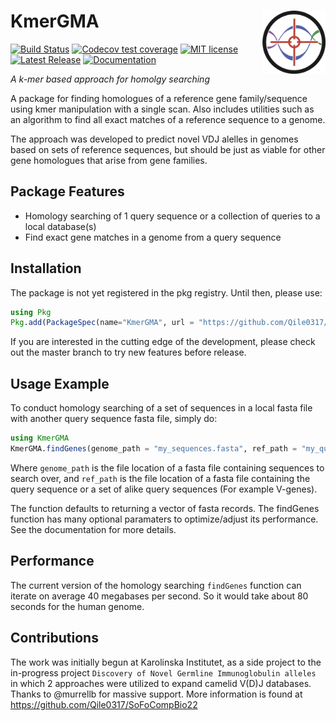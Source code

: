 # <img src="assets/logo.png" width="20%" align="right" /> KmerGMA
[![Build Status](https://github.com/Qile0317/KmerGMA.jl/actions/workflows/CI.yml/badge.svg?branch=master)](https://github.com/Qile0317/KmerGMA.jl/actions/workflows/CI.yml?query=branch%3Amaster) [![Codecov test coverage](https://codecov.io/gh/Qile0317/KmerGMA.jl/branch/master/graph/badge.svg)](https://app.codecov.io/gh/Qile0317/KmerGMA.jl?branch=master) [![MIT license](https://img.shields.io/badge/license-MIT-green.svg)](https://github.com/Qile0317/KmerGMA.jl/LICENSE) [![Latest Release](https://img.shields.io/github/release/Qile0317/KmerGMA.jl.svg)](https://github.com/Qile0317/KmerGMA.jl/releases/latest) [![Documentation](https://img.shields.io/badge/docs-stable-blue.svg)](https://qile0317.github.io/KmerGMA.jl)

*A k-mer based approach for homolgy searching*

A package for finding homologues of a reference gene family/sequence using kmer manipulation with a single scan. Also includes utilities such as an algorithm to find all exact matches of a reference sequence to a genome. 

The approach was developed to predict novel VDJ alelles in genomes based on sets of reference sequences, but should be just as viable for other gene homologues that arise from gene families.

## Package Features
- Homology searching of 1 query sequence or a collection of queries to a local database(s)
- Find exact gene matches in a genome from a query sequence

## Installation
The package is not yet registered in the pkg registry. Until then, please use:

```julia
using Pkg
Pkg.add(PackageSpec(name="KmerGMA", url = "https://github.com/Qile0317/KmerGMA.jl.git"))
```

If you are interested in the cutting edge of the development, please check out the master branch to try new features before release.

## Usage Example
To conduct homology searching of a set of sequences in a local fasta file with another query sequence fasta file, simply do:
```julia
using KmerGMA
KmerGMA.findGenes(genome_path = "my_sequences.fasta", ref_path = "my_query_sequence_family.fasta")
```
Where `genome_path` is the file location of a fasta file containing sequences to search over, and `ref_path` is the file location of a fasta file containing the query sequence or a set of alike query sequences (For example V-genes). 

The function defaults to returning a vector of fasta records. The findGenes function has many optional paramaters to optimize/adjust its performance. See the documentation for more details.

## Performance
The current version of the homology searching `findGenes` function can iterate on average 40 megabases per second. So it would take about 80 seconds for the human genome.

## Contributions
The work was initially begun at Karolinska Institutet, as a side project to the in-progress project ```Discovery of Novel Germline Immunoglobulin alleles``` in which 2 approaches were utilized to expand camelid V(D)J databases. Thanks to @murrellb for massive support. More information is found at https://github.com/Qile0317/SoFoCompBio22